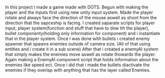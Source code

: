 In this project I made a game made with DOTS.
Begun with making the player and the Inputs first using new unity input system. 
Made the player rotate and always face the direction of the mouse aswell as shoot from the direction that the sapceship is facing. 
I created saparate scripts for player input, player system(function and stuff that have to dow tih the player), bullet componenty(holding only information for component) and i instantiate that in the player system.
Once i was done with bullets i created enemy spawner that spawns enemies outside of camera size.
(All of that using entities and i create it in a sub scene)
After that i created a enemyAI system that simply makes the enemies move aswell as rotate thowards the player. Again making a EnemyAI component script that holds information about the enemies like speed ect.
Once i did that i made the bullets diactivate the enemies if they overlap with anything that has the layer called Enemies.
